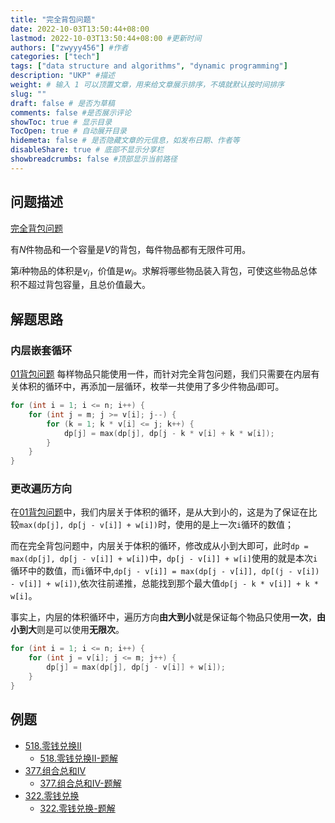 ```yaml
---
title: "完全背包问题"
date: 2022-10-03T13:50:44+08:00
lastmod: 2022-10-03T13:50:44+08:00 #更新时间
authors: ["zwyyy456"] #作者
categories: ["tech"]
tags: ["data structure and algorithms", "dynamic programming"]
description: "UKP" #描述
weight: # 输入 1 可以顶置文章，用来给文章展示排序，不填就默认按时间排序
slug: ""
draft: false # 是否为草稿
comments: false #是否展示评论
showToc: true # 显示目录
TocOpen: true # 自动展开目录
hidemeta: false # 是否隐藏文章的元信息，如发布日期、作者等
disableShare: true # 底部不显示分享栏
showbreadcrumbs: false #顶部显示当前路径
---
```

## 问题描述
[完全背包问题](https://www.acwing.com/problem/content/3/)

有$N$件物品和一个容量是$V$的背包，每件物品都有无限件可用。

第$i$种物品的体积是$v_i$，价值是$w_i$。求解将哪些物品装入背包，可使这些物品总体积不超过背包容量，且总价值最大。

## 解题思路
### 内层嵌套循环
[01背包问题](https://blog.zwyyy456.tech/zh/posts/tech/01-pack-problem/) 每样物品只能使用一件，而针对完全背包问题，我们只需要在内层有关体积的循环中，再添加一层循环，枚举一共使用了多少件物品$i$即可。
```cpp
for (int i = 1; i <= n; i++) {
    for (int j = m; j >= v[i]; j--) {
        for (k = 1; k * v[i] <= j; k++) {
            dp[j] = max(dp[j], dp[j - k * v[i] + k * w[i]);
        }
    }
}
```

### 更改遍历方向
在[01背包问题](https://blog.zwyyy456.tech/zh/posts/tech/01-pack-problem/)中，我们内层关于体积的循环，是从大到小的，这是为了保证在比较`max(dp[j], dp[j - v[i]] + w[i])`时，使用的是上一次`i`循环的数值；

而在完全背包问题中，内层关于体积的循环，修改成从小到大即可，此时`dp = max(dp[j], dp[j - v[i]] + w[i])`中，`dp[j - v[i]] + w[i]`使用的就是本次`i`循环中的数值，而`i`循环中,`dp[j - v[i]] = max(dp[j - v[i]], dp[(j - v[i]) - v[i]] + w[i])`,依次往前递推，总能找到那个最大值`dp[j - k * v[i]] + k * w[i]`。

事实上，内层的体积循环中，遍历方向**由大到小**就是保证每个物品只使用**一次**，**由小到大**则是可以使用**无限次**。
```cpp
for (int i = 1; i <= n; i++) {
    for (int j = v[i]; j <= m; j++) {
        dp[j] = max(dp[j], dp[j - v[i]] + w[i]);
    }
}
```

## 例题
- [518.零钱兑换II](https://leetcode.cn/problems/coin-change-2/)
    - [518.零钱兑换II-题解](https://blog.zwyyy456.tech/zh/posts/tech/518.coin-change-ii/)
- [377.组合总和IV](https://leetcode.cn/problems/combination-sum-iv/)
    - [377.组合总和IV-题解](https://blog.zwyyy456.tech/zh/posts/tech/377.combination-sum-iv/)
- [322.零钱兑换](https://leetcode.cn/problems/coin-change/)
    - [322.零钱兑换-题解](https://blog.zwyyy456.tech/zh/posts/tech/322.coin-change/)

